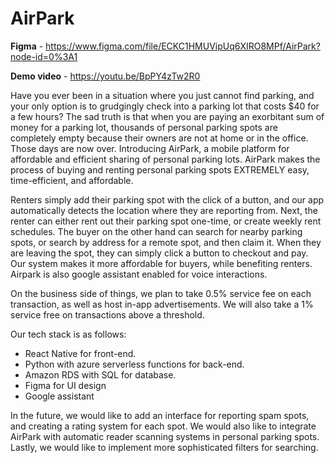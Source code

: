 # AirPark

__Figma__ - https://www.figma.com/file/ECKC1HMUVipUq6XIRO8MPf/AirPark?node-id=0%3A1

__Demo video__ - https://youtu.be/BpPY4zTw2R0

Have you ever been in a situation where you just cannot find parking, and your only option is to grudgingly check into a parking lot that costs $40 for a few hours? The sad truth is that when you are paying an exorbitant sum of money for a parking lot, thousands of personal parking spots are completely empty because their owners are not at home or in the office. Those days are now over. Introducing AirPark, a mobile platform for affordable and efficient sharing of personal parking lots. AirPark makes the process of  buying and renting personal parking spots EXTREMELY easy, time-efficient, and affordable. 

Renters simply add their parking spot with the click of a button, and our app automatically detects the location where they are reporting from. Next, the renter can either rent out their parking spot one-time, or create weekly rent schedules. The buyer on the other hand can search for nearby parking spots, or search by address for a remote spot, and then claim it. When they are leaving the spot, they can simply click a button to checkout and pay. Our system makes it more affordable for buyers, while benefiting renters. Airpark is also google assistant enabled for voice interactions. 

On the business side of things, we plan to take 0.5% service fee on each transaction, as well as host in-app advertisements. We will also take a 1% service free on transactions above a threshold. 

Our tech stack is as follows:
* React Native for front-end.
* Python with azure serverless functions for back-end.
* Amazon RDS with SQL for database.
* Figma for UI design
* Google assistant

In the future, we would like to add an interface for reporting spam spots, and creating a rating system for each spot. We would also like to integrate AirPark with automatic reader scanning systems in personal parking spots. Lastly, we would like to implement more sophisticated filters for searching. 

